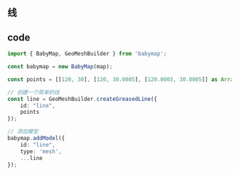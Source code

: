 <script setup>
import Base from '../../../components/features/line/Base.vue';
</script>

## 线
<Base></Base>

## code

```ts
import { BabyMap, GeoMeshBuilder } from 'babymap';

const babymap = new BabyMap(map);

const points = [[120, 30], [120, 30.0005], [120.0003, 30.0005]] as Array<[number, number]>;

// 创建一个简单的线 
const line = GeoMeshBuilder.createGreasedLine({
    id: "line",
    points
});

// 添加模型
babymap.addModel({
    id: "line",
    type: 'mesh',
    ...line
});
```